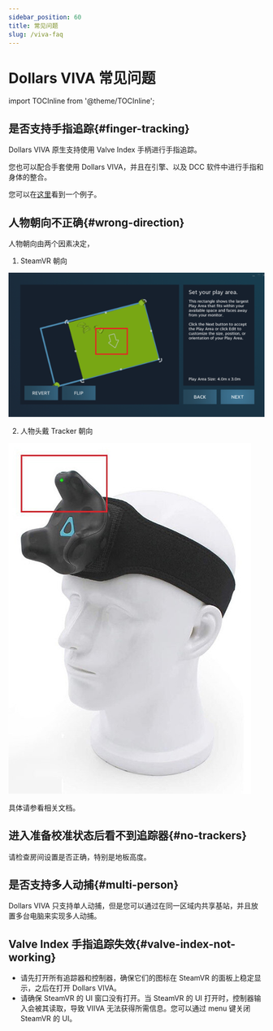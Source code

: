 ```yaml
---
sidebar_position: 60
title: 常见问题
slug: /viva-faq
---	
```


# Dollars VIVA 常见问题

import TOCInline from '@theme/TOCInline';

<TOCInline toc={toc} />

## 是否支持手指追踪{#finger-tracking}
Dollars VIVA 原生支持使用 Valve Index 手柄进行手指追踪。

您也可以配合手套使用 Dollars VIVA，并且在引擎、以及 DCC 软件中进行手指和身体的整合。

您可以在[这里](/otherdevices)看到一个例子。

## 人物朝向不正确{#wrong-direction}

人物朝向由两个因素决定，
1. SteamVR 朝向

![](../img/FnQ0l5F5DiMNNihvuOlQB_-wM7We.png)

2. 人物头戴 Tracker 朝向

![](../img/FgrS3TO83-n0tbFbzLjT7eFpNl0-.jpg)

具体请参看相关文档。

## 进入准备校准状态后看不到追踪器{#no-trackers}

请检查房间设置是否正确，特别是地板高度。

## 是否支持多人动捕{#multi-person}

Dollars VIVA 只支持单人动捕，但是您可以通过在同一区域内共享基站，并且放置多台电脑来实现多人动捕。

## Valve Index 手指追踪失效{#valve-index-not-working}

- 请先打开所有追踪器和控制器，确保它们的图标在 SteamVR 的面板上稳定显示，之后在打开 Dollars VIVA。
- 请确保 SteamVR 的 UI 窗口没有打开。当 SteamVR 的 UI 打开时，控制器输入会被其读取，导致 VIIVA 无法获得所需信息。您可以通过 menu 键关闭 SteamVR 的 UI。


